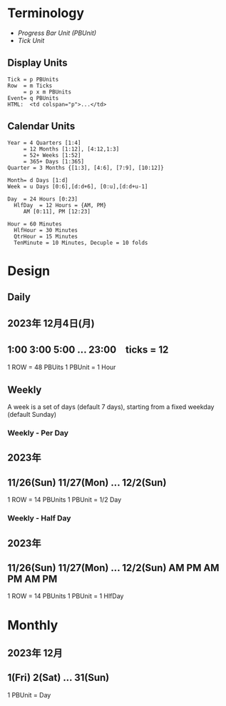 # Terminology
- *Progress Bar Unit (PBUnit)*
- *Tick Unit*

## Display Units
```
Tick = p PBUnits
Row  = m Ticks
     = p x m PBUnits
Event= q PBUnits 
HTML:  <td colspan="p">...</td>
```

## Calendar Units
```
Year = 4 Quarters [1:4]
     = 12 Months [1:12], [4:12,1:3]
     = 52+ Weeks [1:52]
     = 365+ Days [1:365] 
Quarter = 3 Months {[1:3], [4:6], [7:9], [10:12]}

Month= d Days [1:d]
Week = u Days [0:6],[d:d+6], [0:u],[d:d+u-1]

Day  = 24 Hours [0:23]
  HlfDay  = 12 Hours = {AM, PM}
     AM [0:11], PM [12:23]

Hour = 60 Minutes
  HlfHour = 30 Minutes
  QtrHour = 15 Minutes 
  TenMinute = 10 Minutes, Decuple = 10 folds
```
# Design
## Daily

2023年
12月4日(月)
--------------------------
1:00  3:00  5:00 ... 23:00　ticks = 12
--------------------------
1 ROW = 48 PBUits 
1 PBUnit = 1 Hour

## Weekly
A week is a set of days (default 7 days), starting from a fixed weekday (default Sunday)

### Weekly - Per Day
2023年
------------------------------------
11/26(Sun)  11/27(Mon) ... 12/2(Sun)
------------------------------------
1 ROW =  14 PBUnits
1 PBUnit = 1/2 Day

### Weekly - Half Day
2023年
------------------------------------
11/26(Sun)  11/27(Mon) ... 12/2(Sun)
AM  PM      AM  PM         AM  PM
------------------------------------
1 ROW = 14 PBUnits
1 PBUnit = 1 HlfDay


# Monthly
2023年
12月
--------------------------
1(Fri)  2(Sat) ... 31(Sun)
--------------------------
1 PBUnit =  Day
